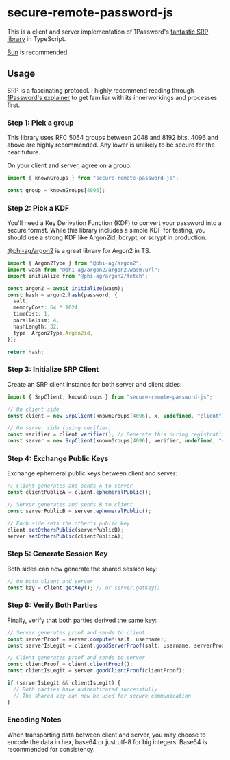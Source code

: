 # secure-remote-password-js

This is a client and server implementation of 1Password's [fantastic SRP library](https://github.com/1Password/srp) in TypeScript.

[Bun](https://bun.sh) is recommended.

## Usage

SRP is a fascinating protocol. I highly recommend reading through [1Password's explainer](https://blog.1password.com/developers-how-we-use-srp-and-you-can-too/) to get familiar with its innerworkings and processes first.

### Step 1: Pick a group

This library uses RFC 5054 groups between 2048 and 8192 bits. 4096 and above are highly recommended. Any lower is unlikely to be secure for the near future.

On your client and server, agree on a group:

```typescript
import { knownGroups } from "secure-remote-password-js";

const group = knownGroups[4096];
```

### Step 2: Pick a KDF

You'll need a Key Derivation Function (KDF) to convert your password into a secure format. While this library includes a simple KDF for testing, you should use a strong KDF like Argon2id, bcrypt, or scrypt in production.

[@phi-ag/argon2](https://github.com/phi-ag/argon2) is a great library for Argon2 in TS.

```typescript
import { Argon2Type } from "@phi-ag/argon2";
import wasm from "@phi-ag/argon2/argon2.wasm?url";
import initialize from "@phi-ag/argon2/fetch";

const argon2 = await initialize(wasm);
const hash = argon2.hash(password, {
  salt,
  memoryCost: 64 * 1024,
  timeCost: 1,
  parallelism: 4,
  hashLength: 32,
  type: Argon2Type.Argon2id,
});

return hash;
```

### Step 3: Initialize SRP Client

Create an SRP client instance for both server and client sides:

```typescript
import { SrpClient, knownGroups } from "secure-remote-password-js";

// On client side
const client = new SrpClient(knownGroups[4096], x, undefined, "client");

// On server side (using verifier)
const verifier = client.verifier(); // Generate this during registration
const server = new SrpClient(knownGroups[4096], verifier, undefined, "server");
```

### Step 4: Exchange Public Keys

Exchange ephemeral public keys between client and server:

```typescript
// Client generates and sends A to server
const clientPublicA = client.ephemeralPublic();

// Server generates and sends B to client
const serverPublicB = server.ephemeralPublic();

// Each side sets the other's public key
client.setOthersPublic(serverPublicB);
server.setOthersPublic(clientPublicA);
```

### Step 5: Generate Session Key

Both sides can now generate the shared session key:

```typescript
// On both client and server
const key = client.getKey(); // or server.getKey()
```

### Step 6: Verify Both Parties

Finally, verify that both parties derived the same key:

```typescript
// Server generates proof and sends to client
const serverProof = server.computeM(salt, username);
const serverIsLegit = client.goodServerProof(salt, username, serverProof);

// Client generates proof and sends to server
const clientProof = client.clientProof();
const clientIsLegit = server.goodClientProof(clientProof);

if (serverIsLegit && clientIsLegit) {
  // Both parties have authenticated successfully
  // The shared key can now be used for secure communication
}
```

### Encoding Notes

When transporting data between client and server, you may choose to encode the data in hex, base64 or just utf-8 for big integers. Base64 is recommended for consistency.
